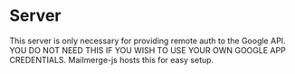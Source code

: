 # Server
This server is only necessary for providing remote auth to the Google API. YOU DO NOT NEED THIS IF YOU WISH TO USE YOUR OWN GOOGLE APP CREDENTIALS.
Mailmerge-js hosts this for easy setup.